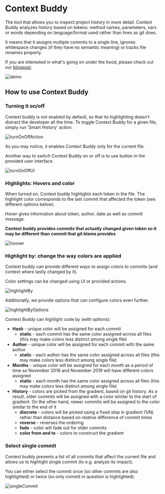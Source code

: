 # Context Buddy

The tool that allows you to inspect project history in more detail. Context Buddy analyzes history based on tokens: method names, parameters, vars or words depending on language/format used rather than lines as git does.

It means that it assigns multiple commits to a single line, ignores whitespace changes (if they have no semantic meaning) or tracks file renames properly.

If you are interested in what's going on under the hood, please check out our [blogpost](https://medium.com/@m.bednarz/165dac84425).


![demo](demo.gif)


## How to use Context Buddy

### Turning it on/off

Context buddy is not enabled by default, so that its highlighting doesn’t distract the developer all the time. To toggle Context Buddy for a given file, simply run 'Smart History' action.


![turnOnOffAction](turnOnOffAction.gif)

As you may notice, it enables Context Buddy only for the current file.

Another way to switch Context Buddy on or off is to use button in the provided user interface.


![turnOnOffUI](turnOnUI.gif)


### Highlights: Hovers and color

When turned on, Context buddy highlights each token in the file. The highlight color corresponds to the last commit that affected the token (see different options below).

Hover gives information about token, author, date as well as commit message. 

**Context buddy provides commits that actually changed given token so it may be different than commit that git blame provides**

![hoover](hoover.gif)

### Highlight by: change the way colors are applied

Context buddy can provide different ways to assign colors to commits (and context where lastly changed by it).

Color settings can be changed using UI or provided actions.

![highlightBy](highlightBy.gif)

Additionally, we provide options that can configure colors even further.

![highlightByOptions](highlightByOptions.gif)

Context Buddy can highlight code by (with options):

 * **Hash** - unique color will be assigned for each commit
   * **static** - each commit has the same color assigned across all files (this may make colors less distinct among single file)
 * **Author** - unique color will be assigned for each commit with the same author
   * **static** - each author has the same color assigned across all files (this may make colors less distinct among single file)
 * **Months** - unique color will be assigned for each month as a period of time so November 2018 and November 2019 will have different colors assigned
   * **static** - each month has the same color assigned across all files (this may make colors less distinct among single file)
 * **History** - colors are picked from the gradient, based on git history. As a result, older commits will be assigned with a color similar to the start of gradient. On the other hand, newer commits will be assigned to the color similar to the end of it
   * **discrete** - colors will be picked using a fixed step in gradient (1/N) rather than distance based on relative difference of commit times
   * **reverse** - reverses the ordering
   * **fade** - color will fade out for older commits
   * **color from and to** - colors to construct the gradient


### Select single commit


Context buddy presents a list of all commits that affect the current file and allows us to highlight single commit (to e.g. analyze its impact). 

You can either select the commit once (so other commits are also highlighted) or twice (so only commit in question is highlighted).


![singleCommit](singleCommit.gif)
   
